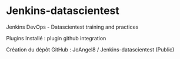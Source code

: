# Jenkins-datascientest
Jenkins DevOps - Datascientest training and practices

Plugins Installé : 
plugin github integration

Création du dépôt GitHub :
JoAngel8 / Jenkins-datascientest (Public) 
